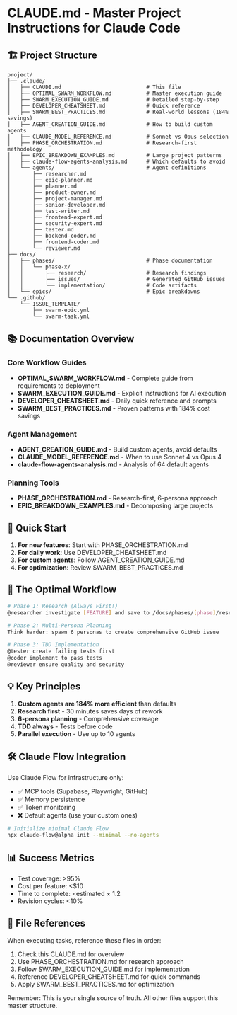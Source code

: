 # CLAUDE.md - Master Project Instructions for Claude Code

## 🏗️ Project Structure

```
project/
├── .claude/
│   ├── CLAUDE.md                           # This file
│   ├── OPTIMAL_SWARM_WORKFLOW.md           # Master execution guide
│   ├── SWARM_EXECUTION_GUIDE.md            # Detailed step-by-step
│   ├── DEVELOPER_CHEATSHEET.md             # Quick reference
│   ├── SWARM_BEST_PRACTICES.md             # Real-world lessons (184% savings)
│   ├── AGENT_CREATION_GUIDE.md             # How to build custom agents
│   ├── CLAUDE_MODEL_REFERENCE.md           # Sonnet vs Opus selection
│   ├── PHASE_ORCHESTRATION.md              # Research-first methodology
│   ├── EPIC_BREAKDOWN_EXAMPLES.md          # Large project patterns
│   ├── claude-flow-agents-analysis.md      # Which defaults to avoid
│   └── agents/                             # Agent definitions
│       ├── researcher.md
│       ├── epic-planner.md
│       ├── planner.md
│       ├── product-owner.md
│       ├── project-manager.md
│       ├── senior-developer.md
│       ├── test-writer.md
│       ├── frontend-expert.md
│       ├── security-expert.md
│       ├── tester.md
│       ├── backend-coder.md
│       ├── frontend-coder.md
│       └── reviewer.md
├── docs/
│   ├── phases/                             # Phase documentation
│   │   └── phase-x/
│   │       ├── research/                   # Research findings
│   │       ├── issues/                     # Generated GitHub issues
│   │       └── implementation/             # Code artifacts
│   └── epics/                              # Epic breakdowns
└── .github/
    └── ISSUE_TEMPLATE/
        ├── swarm-epic.yml
        └── swarm-task.yml
```

## 📚 Documentation Overview

### Core Workflow Guides
- **OPTIMAL_SWARM_WORKFLOW.md** - Complete guide from requirements to deployment
- **SWARM_EXECUTION_GUIDE.md** - Explicit instructions for AI execution
- **DEVELOPER_CHEATSHEET.md** - Daily quick reference and prompts
- **SWARM_BEST_PRACTICES.md** - Proven patterns with 184% cost savings

### Agent Management
- **AGENT_CREATION_GUIDE.md** - Build custom agents, avoid defaults
- **CLAUDE_MODEL_REFERENCE.md** - When to use Sonnet 4 vs Opus 4
- **claude-flow-agents-analysis.md** - Analysis of 64 default agents

### Planning Tools
- **PHASE_ORCHESTRATION.md** - Research-first, 6-persona approach
- **EPIC_BREAKDOWN_EXAMPLES.md** - Decomposing large projects

## 🚀 Quick Start

1. **For new features**: Start with PHASE_ORCHESTRATION.md
2. **For daily work**: Use DEVELOPER_CHEATSHEET.md
3. **For custom agents**: Follow AGENT_CREATION_GUIDE.md
4. **For optimization**: Review SWARM_BEST_PRACTICES.md

## 🎯 The Optimal Workflow

```bash
# Phase 1: Research (Always First!)
@researcher investigate [FEATURE] and save to /docs/phases/[phase]/research/

# Phase 2: Multi-Persona Planning
Think harder: spawn 6 personas to create comprehensive GitHub issue

# Phase 3: TDD Implementation
@tester create failing tests first
@coder implement to pass tests
@reviewer ensure quality and security
```

## 💡 Key Principles

1. **Custom agents are 184% more efficient** than defaults
2. **Research first** - 30 minutes saves days of rework
3. **6-persona planning** - Comprehensive coverage
4. **TDD always** - Tests before code
5. **Parallel execution** - Use up to 10 agents

## 🛠️ Claude Flow Integration

Use Claude Flow for infrastructure only:
- ✅ MCP tools (Supabase, Playwright, GitHub)
- ✅ Memory persistence
- ✅ Token monitoring
- ❌ Default agents (use your custom ones)

```bash
# Initialize minimal Claude Flow
npx claude-flow@alpha init --minimal --no-agents
```

## 📊 Success Metrics

- Test coverage: >95%
- Cost per feature: <$10
- Time to complete: <estimated × 1.2
- Revision cycles: <10%

## 🔗 File References

When executing tasks, reference these files in order:
1. Check this CLAUDE.md for overview
2. Use PHASE_ORCHESTRATION.md for research approach
3. Follow SWARM_EXECUTION_GUIDE.md for implementation
4. Reference DEVELOPER_CHEATSHEET.md for quick commands
5. Apply SWARM_BEST_PRACTICES.md for optimization

Remember: This is your single source of truth. All other files support this master structure.